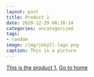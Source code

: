 ```yaml
---
layout: post
title: Product 1
date: 2020-12-29 08:30:14
categories: uncategorized
tags:
- random
image: /img/jekyll-logo.png
caption: This is a picture
---
```

[This is the product 1.](https://juanmasaiz.wordpress.com/)
[Go to home](https://jmsaizc.github.io/)
